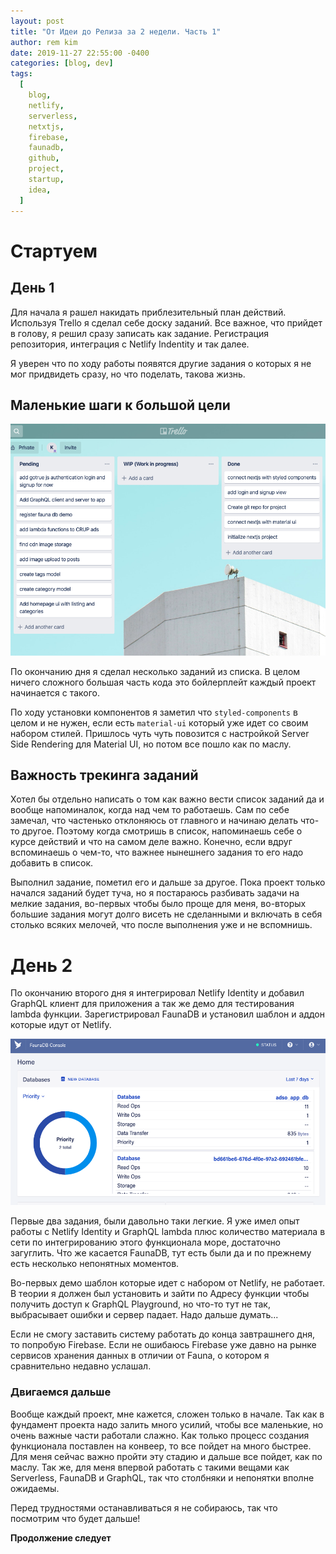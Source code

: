 ```yaml
---
layout: post
title: "От Идеи до Релиза за 2 недели. Часть 1"
author: rem kim
date: 2019-11-27 22:55:00 -0400
categories: [blog, dev]
tags:
  [
    blog,
    netlify,
    serverless,
    netxtjs,
    firebase,
    faunadb,
    github,
    project,
    startup,
    idea,
  ]
---
```


# Стартуем

## День 1

Для начала я рашел накидать приблезительный план действий. Используя Trello я сделал себе доску заданий. Все важное, что прийдет в голову, я решил сразу записать как задание. Регистрация репозитория, интеграция с Netlify Indentity и так далее.

Я уверен что по ходу работы появятся другие задания о которых я не мог придвидеть сразу, но что поделать, такова жизнь.

## Маленькие шаги к большой цели

![Trello](/assets/posts/trello-img-1.png)

По окончанию дня я сделал несколько заданий из списка. В целом ничего сложного большая часть кода это бойлерплейт каждый проект начинается с такого.

По ходу установки компонентов я заметил что `styled-components` в целом и не нужен, если есть `material-ui` который уже идет со своим набором стилей. Пришлось чуть чуть повозится с настройкой Server Side Rendering для Material UI, но потом все пошло как по маслу.

## Важность трекинга заданий

Хотел бы отдельно написать о том как важно вести список заданий да и вообще напоминалок, когда над чем то работаешь. Сам по себе замечал, что частенько отклоняюсь от главного и начинаю делать что-то другое. Поэтому когда смотришь в список, напоминаешь себе о курсе действий и что на самом деле важно. Конечно, если вдруг вспоминаешь о чем-то, что важнее нынешнего задания то его надо добавить в список.

Выполнил задание, пометил его и дальше за другое. Пока проект только начался заданий будет туча, но я постараюсь разбивать задачи на мелкие задания, во-первых чтобы было проще для меня, во-вторых большие задания могут долго висеть не сделанными и включать в себя столько всяких мелочей, что после выполнения уже и не вспомнишь.

# День 2

По окончанию второго дня я интегрировал Netlify Identity и добавил GraphQL клиент для приложения а так же демо для тестирования lambda функции. Зарегистрировал FaunaDB и установил шаблон и аддон которые идут от Netlify.

![FaunaDB](/assets/posts/fauna-db-console.png)

Первые два задания, были давольно таки легкие. Я уже имел опыт работы с Netlify Identity и GraphQL lambda плюс количество материала в сети по интегрированию этого функционала море, достаточно загуглить. Что же касается FaunaDB, тут есть были да и по прежнему есть несколько непонятных моментов.

Во-первых демо шаблон которые идет с набором от Netlify, не работает. В теории я должен был установить и зайти по Адресу функции чтобы получить доступ к GraphQL Playground, но что-то тут не так, выбрасывает ошибки и сервер падает. Надо дальше думать...

Если не смогу заставить систему работать до конца завтрашнего дня, то попробую Firebase. Если не ошибаюсь Firebase уже давно на рынке сервисов хранения данных в отличии от Fauna, о котором я сравнительно недавно услашал.

### Двигаемся дальше

Вообще каждый проект, мне кажется, сложен только в начале. Так как в фундамент проекта надо залить много усилий, чтобы все маленькие, но очень важные части работали слажно. Как только процесс создания функционала поставлен на конвеер, то все пойдет на много быстрее. Для меня сейчас важно пройти эту стадию и дальше все пойдет, как по маслу. Так же, для меня впервой работать с такими вещами как Serverless, FaunaDB и GraphQL, так что столбняки и непонятки вполне ожидаемы.

Перед трудностями останавливаться я не собираюсь, так что посмотрим что будет дальше!

**Продолжение следует**
